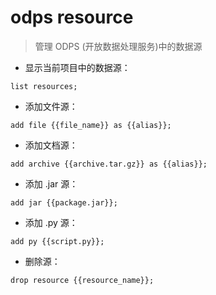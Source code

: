 # odps resource

> 管理 ODPS (开放数据处理服务)中的数据源

- 显示当前项目中的数据源：

`list resources;`

- 添加文件源：

`add file {{file_name}} as {{alias}};`

- 添加文档源：

`add archive {{archive.tar.gz}} as {{alias}};`

- 添加 .jar 源：

`add jar {{package.jar}};`

- 添加 .py 源：

`add py {{script.py}};`

- 删除源：

`drop resource {{resource_name}};`

[#]: contributors: ([东先生])